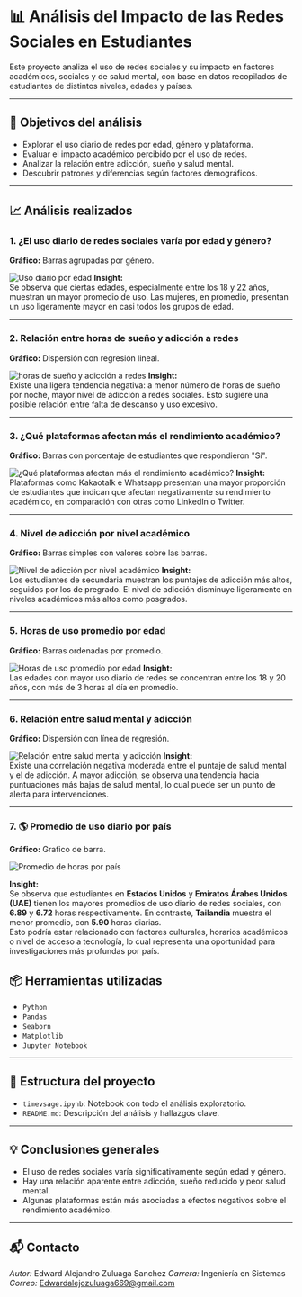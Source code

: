 # 📊 Análisis del Impacto de las Redes Sociales en Estudiantes

Este proyecto analiza el uso de redes sociales y su impacto en factores académicos, sociales y de salud mental, con base en datos recopilados de estudiantes de distintos niveles, edades y países.

---

## 📌 Objetivos del análisis

- Explorar el uso diario de redes por edad, género y plataforma.
- Evaluar el impacto académico percibido por el uso de redes.
- Analizar la relación entre adicción, sueño y salud mental.
- Descubrir patrones y diferencias según factores demográficos.

---

## 📈 Análisis realizados

### 1. ¿El uso diario de redes sociales varía por edad y género?

**Gráfico:** Barras agrupadas por género.

![Uso diario por edad](images/2.png)
**Insight:**  
Se observa que ciertas edades, especialmente entre los 18 y 22 años, muestran un mayor promedio de uso. Las mujeres, en promedio, presentan un uso ligeramente mayor en casi todos los grupos de edad.

---

### 2. Relación entre horas de sueño y adicción a redes

**Gráfico:** Dispersión con regresión lineal.

![horas de sueño y adicción a redes](images/3.png)
**Insight:**  
Existe una ligera tendencia negativa: a menor número de horas de sueño por noche, mayor nivel de adicción a redes sociales. Esto sugiere una posible relación entre falta de descanso y uso excesivo.

---

### 3. ¿Qué plataformas afectan más el rendimiento académico?

**Gráfico:** Barras con porcentaje de estudiantes que respondieron "Sí".

![¿Qué plataformas afectan más el rendimiento académico?](images/4.png)
**Insight:**  
Plataformas como Kakaotalk e Whatsapp presentan una mayor proporción de estudiantes que indican que afectan negativamente su rendimiento académico, en comparación con otras como LinkedIn o Twitter.

---

### 4. Nivel de adicción por nivel académico

**Gráfico:** Barras simples con valores sobre las barras.

![Nivel de adicción por nivel académico](images/5.png)
**Insight:**  
Los estudiantes de secundaria muestran los puntajes de adicción más altos, seguidos por los de pregrado. El nivel de adicción disminuye ligeramente en niveles académicos más altos como posgrados.

---

### 5. Horas de uso promedio por edad

**Gráfico:** Barras ordenadas por promedio.

![Horas de uso promedio por edad](images/1.png)
**Insight:**  
Las edades con mayor uso diario de redes se concentran entre los 18 y 20 años, con más de 3 horas al día en promedio.

---

### 6. Relación entre salud mental y adicción

**Gráfico:** Dispersión con línea de regresión.

![Relación entre salud mental y adicción](images/6.png)
**Insight:**  
Existe una correlación negativa moderada entre el puntaje de salud mental y el de adicción. A mayor adicción, se observa una tendencia hacia puntuaciones más bajas de salud mental, lo cual puede ser un punto de alerta para intervenciones.

---

### 7. 🌎 Promedio de uso diario por país

**Gráfico:** Grafico de barra.

![Promedio de horas por país](images/7.png)

**Insight:**  
Se observa que estudiantes en **Estados Unidos** y **Emiratos Árabes Unidos (UAE)** tienen los mayores promedios de uso diario de redes sociales, con **6.89** y **6.72** horas respectivamente. En contraste, **Tailandia** muestra el menor promedio, con **5.90** horas diarias.  
Esto podría estar relacionado con factores culturales, horarios académicos o nivel de acceso a tecnología, lo cual representa una oportunidad para investigaciones más profundas por país.

## 📦 Herramientas utilizadas

- `Python`
- `Pandas`
- `Seaborn`
- `Matplotlib`
- `Jupyter Notebook`

---

## 📂 Estructura del proyecto

- `timevsage.ipynb`: Notebook con todo el análisis exploratorio.
- `README.md`: Descripción del análisis y hallazgos clave.

---

## 💡 Conclusiones generales

- El uso de redes sociales varía significativamente según edad y género.
- Hay una relación aparente entre adicción, sueño reducido y peor salud mental.
- Algunas plataformas están más asociadas a efectos negativos sobre el rendimiento académico.

---

## 📬 Contacto

_Autor:_ Edward Alejandro Zuluaga Sanchez
_Carrera:_ Ingeniería en Sistemas  
_Correo:_ Edwardalejozuluaga669@gmail.com
